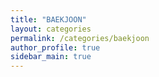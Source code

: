```yaml
---
title: "BAEKJOON"
layout: categories
permalink: /categories/baekjoon
author_profile: true
sidebar_main: true
---
```

